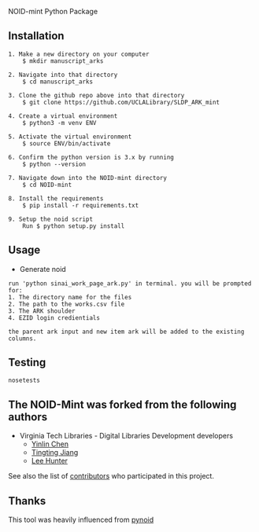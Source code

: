 NOID-mint Python Package

## Installation
```
1. Make a new directory on your computer
	$ mkdir manuscript_arks
	
2. Navigate into that directory
	$ cd manuscript_arks
	
3. Clone the github repo above into that directory
	$ git clone https://github.com/UCLALibrary/SLDP_ARK_mint
	
4. Create a virtual environment
	$ python3 -m venv ENV

5. Activate the virtual environment
	$ source ENV/bin/activate

6. Confirm the python version is 3.x by running 
	$ python --version
	
7. Navigate down into the NOID-mint directory
	$ cd NOID-mint

8. Install the requirements
	$ pip install -r requirements.txt

9. Setup the noid script
	Run $ python setup.py install
```

## Usage
* Generate noid
```
run 'python sinai_work_page_ark.py' in terminal. you will be prompted for:
1. The directory name for the files
2. The path to the works.csv file
3. The ARK shoulder
4. EZID login credientials

the parent ark input and new item ark will be added to the existing columns.
```

## Testing
```
nosetests
```

## The NOID-Mint was forked from the following authors
* Virginia Tech Libraries - Digital Libraries Development developers
	* [Yinlin Chen](https://github.com/yinlinchen)
	* [Tingting Jiang](https://github.com/tingtingjh)
	* [Lee Hunter](https://github.com/whunter)

See also the list of [contributors](https://github.com/VTUL/NOID-mint/graphs/contributors) who participated in this project.

## Thanks
This tool was heavily influenced from [pynoid](https://github.com/no-reply/pynoid)
